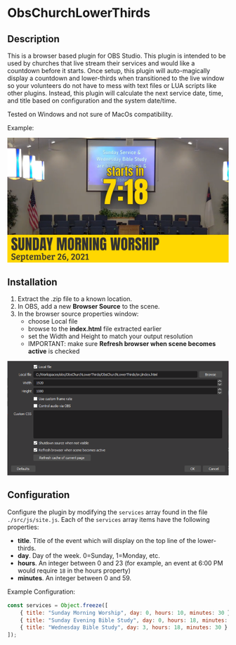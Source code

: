 # ObsChurchLowerThirds

## Description

This is a browser based plugin for OBS Studio. This plugin is intended to be used by churches that live stream their services and would like a countdown before it starts.  Once setup, this plugin will auto-magically display a countdown and lower-thirds when transitioned to the live window so your volunteers do not have to mess with text files or LUA scripts like other plugins.  Instead, this plugin will calculate the next service date, time, and title based on configuration and the system date/time.

Tested on Windows and not sure of MacOs compatibility.

Example:

![alt text](./docs/example.png "Plugin in action!")

## Installation

1. Extract the .zip file to a known location.
2. In OBS, add a new __Browser Source__ to the scene.
3. In the browser source properties window:
   * choose Local file
   * browse to the __index.html__ file extracted earlier
   * set the Width and Height to match your output resolution
   * IMPORTANT: make sure __Refresh browser when scene becomes active__ is checked

![alt text](./docs/browser-source-properties.png "Browser Source properties window")

## Configuration

Configure the plugin by modifying the `services` array found in the file `./src/js/site.js`. Each of the `services` array items have the following properties:

* __title__. Title of the event which will display on the top line of the lower-thirds.
* __day__. Day of the week. 0=Sunday, 1=Monday, etc.
* __hours__. An integer between 0 and 23 (for example, an event at 6:00 PM would require `18` in the hours property)
* __minutes__. An integer between 0 and 59.

Example Configuration:
```javascript
const services = Object.freeze([
    { title: "Sunday Morning Worship", day: 0, hours: 10, minutes: 30 }, // Sundays at 10:30 AM
    { title: "Sunday Evening Bible Study", day: 0, hours: 18, minutes: 0 }, // Sundays at 6:00 PM
    { title: "Wednesday Bible Study", day: 3, hours: 18, minutes: 30 } // Wednesdays at 6:30 PM
]);
```